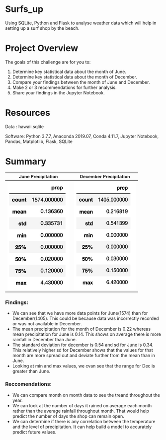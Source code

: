 # Surfs_up

Using SQLite, Python and Flask to analyse weather data which will help in setting up a surf shop by the beach.

# Project Overview

The goals of this challenge are for you to:
  1. Determine key statistical data about the month of June.
  2. Determine key statistical data about the month of December.
  3. Compare your findings between the month of June and December.
  4. Make 2 or 3 recommendations for further analysis.
  5. Share your findings in the Jupyter Notebook.
  
  # Resources
  
  Data : hawaii.sqlite
  
  Software: Python 3.7.7, Anaconda 2019.07, Conda 4.11.7, Jupyter Notebook, Pandas, Matplotlib, Flask, SQLite
  
  # Summary
  
  June Precipitation                                        |  December Precipitation
:----------------------------------------------------------:|:---------------------------------------------------------:
<img src="Analysis/June_prcp.png" width="200" height="350"> | <img src="Analysis/Dec_prcp.png" width="200" height="350">

### Findings:
- We can see that we have more data points for June(1574) than for December(1405). This could be because data was incorrectly recorded or was not available in December.
- The mean precipitation for the month of December is 0.22 whereas mean precipitation for June is 0.14. This shows on average there is more rainfall in December than June.
- The standard deviation for december is 0.54 and sd for June is 0.34. This relatively higher sd for December shows that the values for that month are more spread out and deviate further from the mean than in June.
- Looking at min and max values, we cvan see that the range for Dec is greater than June.

### Reccomendations:
- We can compare month on month data to see the treand throughout the year.
- We can look at the number of days it rained on average each month rather than the average rainfall throughout month. That would help predict the number of days the shop can remain open.
- We can determine if there is any correlation between the temperature and the level of precipitation. It can help build a model to accurately predict future values.
